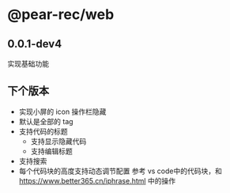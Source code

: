 # @pear-rec/web

## 0.0.1-dev4
实现基础功能

## 下个版本
  - 实现小屏的 icon 操作栏隐藏
  - 默认是全部的 tag
  - 支持代码的标题
    - 支持显示隐藏代码
    - 支持编辑标题
  - 支持搜索
  - 每个代码块的高度支持动态调节配置
参考 vs code中的代码块，和  https://www.better365.cn/iphrase.html 中的操作


